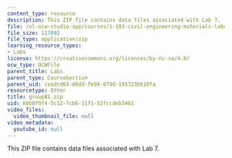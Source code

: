 ```yaml
---
content_type: resource
description: This ZIP file contains data files associated with Lab 7.
file: /ol-ocw-studio-app/courses/1-103-civil-engineering-materials-laboratory-spring-2004/68b8f9f45c12fcb611f152fccdeb3461_groupB1.zip
file_size: 117092
file_type: application/zip
learning_resource_types:
- Labs
license: https://creativecommons.org/licenses/by-nc-sa/4.0/
ocw_type: OCWFile
parent_title: Labs
parent_type: CourseSection
parent_uid: ceadcd63-d6dd-fe94-8798-195723bb10fa
resourcetype: Other
title: groupB1.zip
uid: 68b8f9f4-5c12-fcb6-11f1-52fccdeb3461
video_files:
  video_thumbnail_file: null
video_metadata:
  youtube_id: null
---
```

This ZIP file contains data files associated with Lab 7.